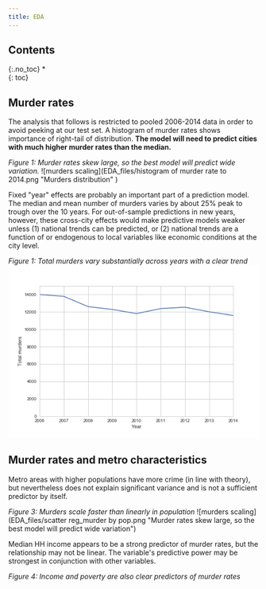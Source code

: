 ```yaml
---
title: EDA
---
```


## Contents
{:.no_toc}
*  
{: toc}

## Murder rates
The analysis that follows is restricted to pooled 2006-2014 data in order to avoid peeking at our test set.
A histogram of murder rates shows importance of right-tail of distribution.
**The model will need to predict cities with much higher murder rates than the median.**

*Figure 1: Murder rates skew large, so the best model will predict wide variation.*
![murders scaling](EDA_files/histogram of murder rate to 2014.png "Murders distribution" )

Fixed "year" effects are probably an important part of a prediction model.
The median and mean number of murders varies by about 25% peak to trough over the 10 years.
For out-of-sample predictions in new years, however, these cross-city effects would make predictive models weaker unless 
(1) national trends can be predicted, or 
(2) national trends are a function of or endogenous to local variables like economic conditions at the city level.

*Figure 1: Total murders vary substantially across years with a clear trend*
![](EDA_files/total_murders_y_fixed.png "Murders trend" )

## Murder rates and metro characteristics

Metro areas with higher populations have more crime (in line with theory), but nevertheless does not explain significant variance and is not a sufficient predictor by itself.

*Figure 3: Murders scale faster than linearly in population*
![murders scaling](EDA_files/scatter reg_murder by pop.png "Murder rates skew large, so the best model will predict wide variation")

Median HH income appears to be a strong predictor of murder rates, but the relationship may not be linear.
The variable's predictive power may be strongest in conjunction with other variables.

*Figure 4:  Income and poverty are also clear predictors of murder rates*



